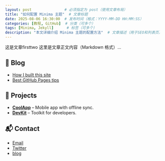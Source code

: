 ```yaml
---
layout: post               # 必须指定为 post（使用文章布局）
title: "如何配置 Minima 主题"  # 文章标题
date: 2025-08-06 16:30:00  # 发布时间（格式：YYYY-MM-DD HH:MM:SS）
categories: [教程, GitHub]  # 分类（可多个）
tags: [Minima, Jekyll]      # 标签（可多个）
description: "本文详细介绍 Minima 主题的配置方法"  # 文章描述（用于SEO和列表页）
---
```



这是文章firsttwo
这里是文章正文内容（Markdown 格式）...



## 📝 Blog

- [How I built this site](https://yourusername.github.io/blog/how-i-built)
- [Best GitHub Pages tips](https://yourusername.github.io/blog/github-pages-tips)



## 🔧 Projects

- [**CoolApp**](https://github.com/yourusername/coolapp) – Mobile app with offline sync.
- [**DevKit**](https://github.com/yourusername/devkit) – Toolkit for developers.



## 📬 Contact

- [Email](mailto:your@email.com)
- [Twitter](https://twitter.com/yourhandle)
- [blog](https://macrong.github.io/macRong/)




